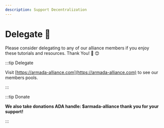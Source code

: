 ```yaml
---
description: Support Decentralization
---
```


# Delegate 🤗

Please consider delegating to any of our alliance members if you enjoy these tutorials and resources. Thank You! 🙏 😊

:::tip Delegate

Visit [https://armada-alliance.com](https://armada-alliance.com) to see our members pools.

:::

:::tip Donate

**We also take donations ADA handle: $armada-alliance thank you for your support!**


:::